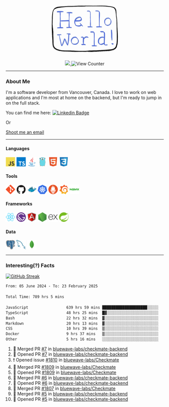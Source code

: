 <div align="center">
    <img src="./img/hello_world.webp" height="200px" width="">
    <div>
        <a href="https://www.linkedin.com/in/ajhollid">
            <img src="https://img.shields.io/badge/LinkedIn-blue"/>
        </a>
        <img src="https://komarev.com/ghpvc/?username=ajhollid&color=yellow" alt="View Counter">
    </div>
</div>

---

### About Me

I'm a software developer from Vancouver, Canada. I love to work on web applications and I'm most at home on the backend, but I'm ready to jump in on the full stack.

You can find me here: [![Linkedin Badge](https://img.shields.io/badge/-ajhollid-blue?style=flat&logo=Linkedin&logoColor=white)](https://www.linkedin.com/in/ajhollid)

Or

[Shoot me an email](mailto:ajhollid@gmail.com)

---

#### Languages

<div>
    <img src="./img/devicons/javascript-original.svg" width=30 height=30 alt="JavaScript">
    <img src="/img/devicons/typescript-original.svg" width=30 height=30 alt="TypeScript">
    <img src="./img/devicons/java-original.svg" width=30 height=30 alt="Java">
    <img src="./img/devicons/go-original.svg" width=30 height=30 alt="Golang">
    <img src="./img/devicons/html5-original.svg" width=30 height=30 alt="HTML 5">
    <img src="./img/devicons/css3-original.svg" width=30 height=30 alt="CSS 3">
</div>

#### Tools

<div>
    <img src="./img/devicons/git-original.svg" width=30 height=30 alt="Git">
    <img src="./img/devicons/github-original.svg" width=30 height=30 alt="Github">
    <img src="./img/devicons/docker-original.svg" width=30 
    height=30 alt="Docker">
    <img src="./img/devicons/kubernetes-original.svg" width=30 height=30 alt="K8">
    <img src="./img/devicons/prometheus-original.svg" width=30 height=30 alt="Prometheus">
    <img src="./img/devicons/grafana-original.svg" width=30 height=30 alt="Grafana">
    <img src="./img/devicons/nginx-original.svg" width=30 height=30 alt="Nginx">
</div>

#### Frameworks

<div>
    <img src="./img/devicons/react-original.svg" width=30 height=30 alt="React">
    <img src="./img/devicons/gatsby-original.svg" width=30 height=30 alt="Gatsby">
    <img src="./img/devicons/angularjs-original.svg" width=30 height=30 alt="AngularJS">
    <img src="./img/devicons/nodejs-original.svg" width=30 height=30 alt="NodeJS">
    <img src="./img/devicons/express-original.svg" width=30 height=30 alt="Express">
    <img src="./img/devicons/spring-original.svg" width=30 height=30 alt="Spring">
</div>

#### Data

<div>
    <img src="./img/devicons/postgresql-original.svg" width=30 height=30 alt="Postgresql">
    <img src="./img/devicons/mysql-original.svg" width=30 height=30 alt="Mysql">
    <img src="./img/devicons/mongodb-original.svg" width=30 height=30 alt="MongoDB">
</div>

---

### Interesting(?) Facts

[![GitHub Streak](http://github-readme-streak-stats.herokuapp.com?user=ajhollid)](https://git.io/streak-stats)

 <!--START_SECTION:waka-->

```txt
From: 05 June 2024 - To: 23 February 2025

Total Time: 789 hrs 5 mins

JavaScript                 639 hrs 59 mins ████████████████████░░░░░   80.57 %
TypeScript                 48 hrs 25 mins  █▓░░░░░░░░░░░░░░░░░░░░░░░   06.10 %
Bash                       22 hrs 32 mins  ▓░░░░░░░░░░░░░░░░░░░░░░░░   02.84 %
Markdown                   20 hrs 13 mins  ▓░░░░░░░░░░░░░░░░░░░░░░░░   02.55 %
CSS                        10 hrs 39 mins  ▒░░░░░░░░░░░░░░░░░░░░░░░░   01.34 %
Docker                     9 hrs 37 mins   ▒░░░░░░░░░░░░░░░░░░░░░░░░   01.21 %
Other                      5 hrs 16 mins   ░░░░░░░░░░░░░░░░░░░░░░░░░   00.66 %
```

<!--END_SECTION:waka-->


<!--START_SECTION:activity-->
1. 🎉 Merged PR [#7](https://github.com/bluewave-labs/checkmate-backend/pull/7) in [bluewave-labs/checkmate-backend](https://github.com/bluewave-labs/checkmate-backend)
2. 💪 Opened PR [#7](https://github.com/bluewave-labs/checkmate-backend/pull/7) in [bluewave-labs/checkmate-backend](https://github.com/bluewave-labs/checkmate-backend)
3. ❗ Opened issue [#1810](https://github.com/bluewave-labs/Checkmate/issues/1810) in [bluewave-labs/Checkmate](https://github.com/bluewave-labs/Checkmate)
4. 🎉 Merged PR [#1809](https://github.com/bluewave-labs/Checkmate/pull/1809) in [bluewave-labs/Checkmate](https://github.com/bluewave-labs/Checkmate)
5. 💪 Opened PR [#1809](https://github.com/bluewave-labs/Checkmate/pull/1809) in [bluewave-labs/Checkmate](https://github.com/bluewave-labs/Checkmate)
6. 🎉 Merged PR [#6](https://github.com/bluewave-labs/checkmate-backend/pull/6) in [bluewave-labs/checkmate-backend](https://github.com/bluewave-labs/checkmate-backend)
7. 💪 Opened PR [#6](https://github.com/bluewave-labs/checkmate-backend/pull/6) in [bluewave-labs/checkmate-backend](https://github.com/bluewave-labs/checkmate-backend)
8. 🎉 Merged PR [#1807](https://github.com/bluewave-labs/Checkmate/pull/1807) in [bluewave-labs/Checkmate](https://github.com/bluewave-labs/Checkmate)
9. 🎉 Merged PR [#5](https://github.com/bluewave-labs/checkmate-backend/pull/5) in [bluewave-labs/checkmate-backend](https://github.com/bluewave-labs/checkmate-backend)
10. 💪 Opened PR [#5](https://github.com/bluewave-labs/checkmate-backend/pull/5) in [bluewave-labs/checkmate-backend](https://github.com/bluewave-labs/checkmate-backend)
<!--END_SECTION:activity-->
